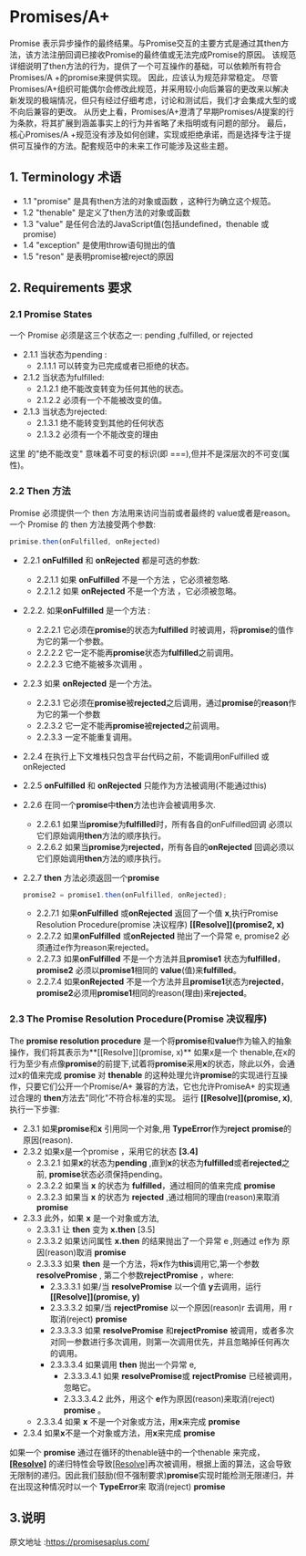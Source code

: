 # Promises/A+  

Promise 表示异步操作的最终结果。与Promise交互的主要方式是通过其then方法，该方法注册回调已接收Promise的最终值或无法完成Promise的原因。
该规范详细说明了then方法的行为，提供了一个可互操作的基础，可以依赖所有符合Promises/A +的promise来提供实现。
因此，应该认为规范非常稳定。
尽管Promises/A+组织可能偶尔会修改此规范，并采用较小向后兼容的更改来以解决新发现的极端情况，但只有经过仔细考虑，讨论和测试后，我们才会集成大型的或不向后兼容的更改。
从历史上看，Promises/A+澄清了早期Promises/A提案的行为条款，将其扩展到涵盖事实上的行为并省略了未指明或有问题的部分。
最后，核心Promises/A +规范没有涉及如何创建，实现或拒绝承诺，而是选择专注于提供可互操作的方法。配套规范中的未来工作可能涉及这些主题。

## 1. Terminology 术语

* 1.1 "promise" 是具有then方法的对象或函数 ，这种行为确立这个规范。
* 1.2 "thenable" 是定义了then方法的对象或函数
* 1.3 "value" 是任何合法的JavaScript值(包括undefined，thenable 或promise)
* 1.4 "exception" 是使用throw语句抛出的值
* 1.5 "reson" 是表明promise被reject的原因

## 2. Requirements 要求

### 2.1 Promise States

一个 Promise 必须是这三个状态之一: pending  ,fulfilled, or rejected

* 2.1.1 当状态为pending :
  * 2.1.1.1 可以转变为已完成或者已拒绝的状态。
* 2.1.2 当状态为fulfilled:
  * 2.1.2.1 绝不能改变转变为任何其他的状态。
  * 2.1.2.2 必须有一个不能被改变的值。
* 2.1.3 当状态为rejected:
  * 2.1.3.1 绝不能转变到其他的任何状态
  * 2.1.3.2 必须有一个不能改变的理由

这里 的"绝不能改变" 意味着不可变的标识(即 ===),但并不是深层次的不可变(属性)。

### 2.2 Then 方法

Promise 必须提供一个 then 方法用来访问当前或者最终的 value或者是reason。
一个 Promise 的 then 方法接受两个参数:

```js
primise.then(onFulfilled, onRejected)
```

* 2.2.1 **onFulfilled** 和 **onRejected** 都是可选的参数:
  * 2.2.1.1 如果 **onFulfilled** 不是一个方法 ，它必须被忽略.
  * 2.2.1.2 如果 **onRejected** 不是一个方法 ，它必须被忽略。
* 2.2.2. 如果**onFulfilled** 是一个方法 :
  * 2.2.2.1 它必须在**promise**的状态为**fulfilled** 时被调用，将**promise**的值作为它的第一个参数。
  * 2.2.2.2 它一定不能再**promise**状态为**fulfilled**之前调用。
  * 2.2.2.3 它绝不能被多次调用  。
* 2.2.3 如果 **onRejected** 是一个方法。
  * 2.2.3.1 它必须在**promise**被**rejected**之后调用，通过**promise**的**reason**作为它的第一个参数
  * 2.2.3.2 它一定不能再**promise**被**rejected**之前调用。
  * 2.2.3.3 一定不能重复调用。
* 2.2.4 在执行上下文堆栈只包含平台代码之前，不能调用onFulfilled 或 onRejected
* 2.2.5 **onFulfilled** 和 **onRejected** 只能作为方法被调用(不能通过this)
* 2.2.6 在同一个**promise**中**then**方法也许会被调用多次.
  * 2.2.6.1 如果当**promise**为**fulfilled**时，所有各自的onFulfilled回调 必须以它们原始调用**then**方法的顺序执行。
  * 2.2.6.2 如果当**promise**为**rejected**，所有各自的**onRejected** 回调必须以它们原始调用**then**方法的顺序执行。
* 2.2.7 **then** 方法必须返回一个**promise**

    ```js
    promise2 = promise1.then(onFulfilled, onRejected);
    ```
  * 2.2.7.1 如果**onFulfilled** 或**onRejected** 返回了一个值 **x**,执行Promise Resolution Procedure(promise 决议程序) **[[Resolve]](promise2, x)**
  * 2.2.7.2 如果**onFulfilled** 或**onRejected** 抛出了一个异常 e, promise2 必须通过e作为reason来rejected。
  * 2.2.7.3 如果**onFulfilled** 不是一个方法并且**promise1** 状态为**fulfilled**，**promise2** 必须以**promise1**相同的 **value**(值)来**fulfilled**。
  * 2.2.7.4 如果**onRejected** 不是一个方法并且**promise1**状态为**rejected**，**promise2**必须用**promise1**相同的reason(理由)来**rejected**。

### 2.3 The Promise Resolution Procedure(Promise 决议程序)

The **promise resolution procedure** 是一个将**promise**和**value**作为输入的抽象操作，我们将其表示为**[[Resolve]](promise, x)**  如果x是一个 thenable,在x的行为至少有点像**promise**的前提下,试着将**promise**采用**x**的状态，除此以外，会通过x的值来完成 **promise**
对 **thenable** 的这种处理允许**promise**的实现进行互操作，只要它们公开一个Promise/A+ 兼容的方法，它也允许PromiseA+ 的实现通过合理的 **then**方法去"同化"不符合标准的实现。
运行 **[[Resolve]](promise, x)**,执行一下步骤:

* 2.3.1 如果**promise**和**x** 引用同一个对象,用 **TypeError**作为**reject** **promise**的原因(reason).
* 2.3.2 如果x是一个promise ，采用它的状态 **[3.4]**
  * 2.3.2.1 如果**x**的状态为**pending** ,直到**x**的状态为**fulfilled**或者**rejected**之前, **promise**状态必须保持pending。
  * 2.3.2.2 如果当 **x** 的状态为 **fulfilled**，通过相同的值来完成 **promise**
  * 2.3.2.3 如果当 **x** 的状态为 **rejected** ,通过相同的理由(reason)来取消 **promise**
* 2.3.3 此外，如果 **x** 是一个对象或方法,
  * 2.3.3.1 让 **then** 变为 **x.then** [3.5]
  * 2.3.3.2 如果访问属性 **x.then** 的结果抛出了一个异常 e ,则通过 e作为 原因(reason)取消 **promise**
  * 2.3.3.3 如果 **then** 是一个方法，将**x**作为**this**调用它,第一个参数 **resolvePromise** , 第二个参数**rejectPromise** ，where:
    * 2.3.3.3.1 如果/当 **resolvePromise** 以一个值 **y**去调用，运行 **[[Resolve]](promise, y)**
    * 2.3.3.3.2 如果/当 **rejectPromise** 以一个原因(reason)r 去调用，用 r取消(reject) **promise**
    * 2.3.3.3.3 如果 **resolvePromise** 和**rejectPromise** 被调用，或者多次对同一参数进行多次调用，则第一次调用优先，并且忽略掉任何再次的调用。
    * 2.3.3.3.4 如果调用 **then** 抛出一个异常 e,
      * 2.3.3.3.4.1 如果 **resolvePromise**或 **rejectPromise** 已经被调用，忽略它。
      * 2.3.3.3.4.2 此外，用这个 **e**作为原因(reason)来取消(reject) **promise** 。
  * 2.3.3.4 如果 **x** 不是一个对象或方法，用**x**来完成 **promise**
* 2.3.4 如果**x**不是一个对象或方法，用**x**来完成 **promise**

如果一个 **promise** 通过在循环的thenable链中的一个thenable 来完成，**[[Resolve]](promise,thenable)** 的递归特性会导致[[Resolve]](promise,thenable)再次被调用，根据上面的算法，这会导致无限制的递归。因此我们鼓励(但不强制要求)**promise**实现时能检测无限递归，并在出现这种情况时以一个 **TypeError**来 取消(reject) **promise**

## 3.说明

原文地址 :https://promisesaplus.com/